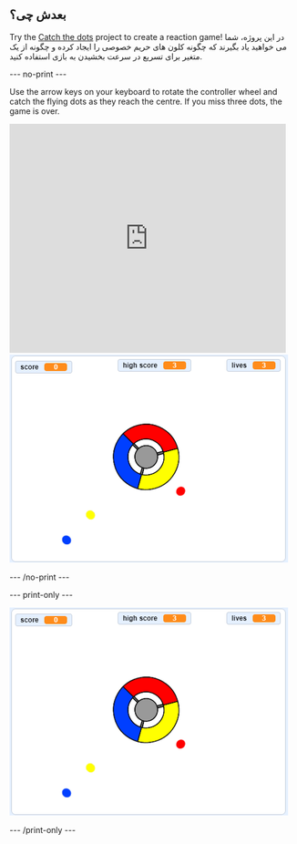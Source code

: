 ## بعدش چی؟

Try the [Catch the dots](https://projects.raspberrypi.org/en/projects/catch-the-dots?utm_source=pathway&utm_medium=whatnext&utm_campaign=projects) project to create a reaction game! در این پروژه، شما می خواهید یاد بگیرند که چگونه کلون های حریم خصوصی را ایجاد کرده و چگونه از یک متغیر برای تسریع در سرعت بخشیدن به بازی استفاده کنید.

\--- no-print \---

Use the arrow keys on your keyboard to rotate the controller wheel and catch the flying dots as they reach the centre. If you miss three dots, the game is over.

<div class="scratch-preview">
  <iframe allowtransparency="true" width="485" height="402" src="https://scratch.mit.edu/projects/embed/252923761/?autostart=false" frameborder="0" scrolling="no"></iframe>
  <img src="images/dots-final.png">
</div>

\--- /no-print \---

\--- print-only \---

![Dots screenshot](images/dots-final.png)

\--- /print-only \---
